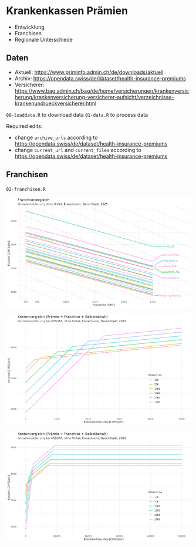 # Krankenkassen Prämien

- Entwicklung
- Franchisen
- Regionale Unterschiede

## Daten

* Aktuell: https://www.priminfo.admin.ch/de/downloads/aktuell
* Archiv: https://opendata.swiss/de/dataset/health-insurance-premiums
* Versicherer: https://www.bag.admin.ch/bag/de/home/versicherungen/krankenversicherung/krankenversicherung-versicherer-aufsicht/verzeichnisse-krankenundrueckversicherer.html

`00-loaddata.R` to download data
`01-data.R` to process data

Required edits:

* change `archive_urls` according to https://opendata.swiss/de/dataset/health-insurance-premiums
* change `current_url` and `current_files` according to https://opendata.swiss/de/dataset/health-insurance-premiums

## Franchisen

`02-franchisen.R`

![](figures/p1-franchisenBS.png)

![](figures/p2-insureeCosts.png)

![](figures/p3-insureeCosts.png)




